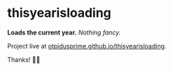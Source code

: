 # thisyearisloading
**Loads the current year.** *Nothing fancy.*

Project live at [otpidusprime.github.io/thisyearisloading](https://otpidusprime.github.io/thisyearisloading/).

Thanks! 🙌🏽
